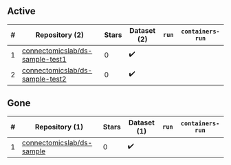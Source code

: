 ## Active
| # | Repository (2) | Stars | Dataset (2) | `run` | `containers-run` |
| --- | --- | --- | --- | --- | --- |
| 1 | [connectomicslab/ds-sample-test1](https://github.com/connectomicslab/ds-sample-test1) | 0 | :heavy_check_mark: |  |  |
| 2 | [connectomicslab/ds-sample-test2](https://github.com/connectomicslab/ds-sample-test2) | 0 | :heavy_check_mark: |  |  |

## Gone
| # | Repository (1) | Stars | Dataset (1) | `run` | `containers-run` |
| --- | --- | --- | --- | --- | --- |
| 1 | [connectomicslab/ds-sample](https://github.com/connectomicslab/ds-sample) | 0 | :heavy_check_mark: |  |  |
